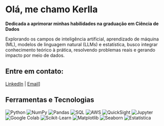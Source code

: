 # Olá, me chamo Kerlla

**Dedicada a aprimorar minhas habilidades na graduação em Ciência de Dados**

Explorando os campos de inteligência artificial, aprendizado de máquina (ML), modelos de linguagem natural (LLMs) e estatística, busco integrar conhecimento teórico à prática, resolvendo problemas reais e gerando impacto por meio de dados.

## Entre em contato:
[LinkedIn](https://www.linkedin.com/in/kerlla-analista-de-dados/) | [Email](kerllaregina@gmail.com)]

## Ferramentas e Tecnologias
![Python](https://img.shields.io/badge/Python-3776AB?style=for-the-badge&logo=python&logoColor=white)
![NumPy](https://img.shields.io/badge/NumPy-013243?style=for-the-badge&logo=numpy&logoColor=white)
![Pandas](https://img.shields.io/badge/Pandas-150458?style=for-the-badge&logo=pandas&logoColor=white)
![SQL](https://img.shields.io/badge/SQL-4479A1?style=for-the-badge&logo=postgresql&logoColor=white)
![AWS](https://img.shields.io/badge/AWS-FF9900?style=for-the-badge&logo=amazon-aws&logoColor=white)
![QuickSight](https://img.shields.io/badge/AWS%20QuickSight-232F3E?style=for-the-badge&logo=amazon-aws&logoColor=white)
![Jupyter](https://img.shields.io/badge/Jupyter-F37626?style=for-the-badge&logo=jupyter&logoColor=white)
![Google Colab](https://img.shields.io/badge/Google%20Colab-F9AB00?style=for-the-badge&logo=google-colab&logoColor=white)
![Scikit-Learn](https://img.shields.io/badge/Scikit--Learn-F7931E?style=for-the-badge&logo=scikit-learn&logoColor=white)
![Matplotlib](https://img.shields.io/badge/Matplotlib-11557C?style=for-the-badge&logo=plotly&logoColor=white)
![Seaborn](https://img.shields.io/badge/Seaborn-3776AB?style=for-the-badge&logo=python&logoColor=white)
![Estatística](https://img.shields.io/badge/Estatística-4A90E2?style=for-the-badge&logo=chart-bar&logoColor=white)

